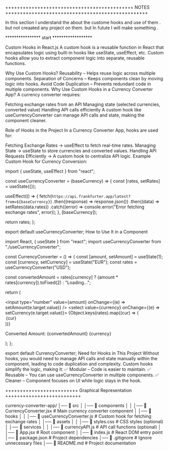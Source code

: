 
++++++++++++++++++++++++++++++++++++++++++++  NOTES  +++++++++++++++++++++++++++++++++++++++++++++++++

In this section I understand the about the custome hooks and use of them .
but not creaated any project on them. but In futute I will make something .


**************** start ******************



Custom Hooks in React.js
A custom hook is a reusable function in React that encapsulates logic using built-in hooks like useState, useEffect, etc. Custom hooks allow you to extract component logic into separate, reusable functions.

Why Use Custom Hooks?
Reusability – Helps reuse logic across multiple components.
Separation of Concerns – Keeps components clean by moving logic into hooks.
Avoid Code Duplication – Prevents redundant code in multiple components.
Why Use Custom Hooks in a Currency Converter App?
A currency converter requires:

Fetching exchange rates from an API
Managing state (selected currencies, converted value)
Handling API calls efficiently
A custom hook like useCurrencyConverter can manage API calls and state, making the component cleaner.

Role of Hooks in the Project
In a Currency Converter App, hooks are used for:

Fetching Exchange Rates → useEffect to fetch real-time rates.
Managing State → useState to store currencies and converted values.
Handling API Requests Efficiently → A custom hook to centralize API logic.
Example Custom Hook for Currency Conversion:


import { useState, useEffect } from "react";

const useCurrencyConverter = (baseCurrency) => {
  const [rates, setRates] = useState({});
  
  useEffect(() => {
    fetch(`https://api.frankfurter.app/latest?from=${baseCurrency}`)
      .then((response) => response.json())
      .then((data) => setRates(data.rates))
      .catch((error) => console.error("Error fetching exchange rates", error));
  }, [baseCurrency]);

  return rates;
};

export default useCurrencyConverter;
How to Use It in a Component


import React, { useState } from "react";
import useCurrencyConverter from "./useCurrencyConverter";

const CurrencyConverter = () => {
  const [amount, setAmount] = useState(1);
  const [currency, setCurrency] = useState("EUR");
  const rates = useCurrencyConverter("USD");

  const convertedAmount = rates[currency] ? (amount * rates[currency]).toFixed(2) : "Loading...";

  return (
    <div>
      <input type="number" value={amount} onChange={(e) => setAmount(e.target.value)} />
      <select value={currency} onChange={(e) => setCurrency(e.target.value)}>
        {Object.keys(rates).map((cur) => (
          <option key={cur} value={cur}>{cur}</option>
        ))}
      </select>
      <p>Converted Amount: {convertedAmount} {currency}</p>
    </div>
  );
};

export default CurrencyConverter;
Need for Hooks in This Project
Without hooks, you would need to manage API calls and state manually within the component, leading to code duplication and complexity. Custom hooks simplify the logic, making it:
✅ Modular – Code is easier to maintain.
✅ Reusable – You can use useCurrencyConverter in multiple components.
✅ Cleaner – Component focuses on UI while logic stays in the hook.



+++++++++++++++++++++++++  Graphical Representation  ++++++++++++++++++++++++++


currency-converter-app/
│── 📂 src
│   │── 📂 components
│   │   │── 📄 CurrencyConverter.jsx  # Main currency converter component
│   │── 📂 hooks
│   │   │── 📄 useCurrencyConverter.js  # Custom hook for fetching exchange rates
│   │── 📂 assets
│   │   │── 📄 styles.css  # CSS styles (optional)
│   │── 📂 services
│   │   │── 📄 currencyAPI.js  # API call functions (optional)
│   │── 📄 App.jsx  # Root component
│   │── 📄 index.js  # React DOM entry point
│── 📄 package.json  # Project dependencies
│── 📄 .gitignore  # Ignore unnecessary files
│── 📄 README.md  # Project documentation
